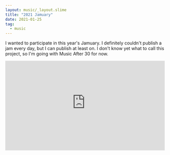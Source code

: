 ```yaml
---
layout: music/_layout.slime
title: "2021 Jamuary"
date: 2021-01-25
tag:
  - music
---
```


I wanted to participate in this year's Jamuary. I definitely couldn't publish
a jam every day, but I can publish at least on. I don't know yet what to call
this project, so I'm going with Music After 30 for now.

<div class="mt-4" style="position:relative;padding-top:56.25%;">
  <iframe style="position:absolute;top:0;left:0;width:100%;height:100%;" src="https://www.youtube-nocookie.com/embed/w-2cYZbRd24" frameborder="0" allow="accelerometer; autoplay; clipboard-write; encrypted-media; gyroscope; picture-in-picture" allowfullscreen></iframe>
</div>
